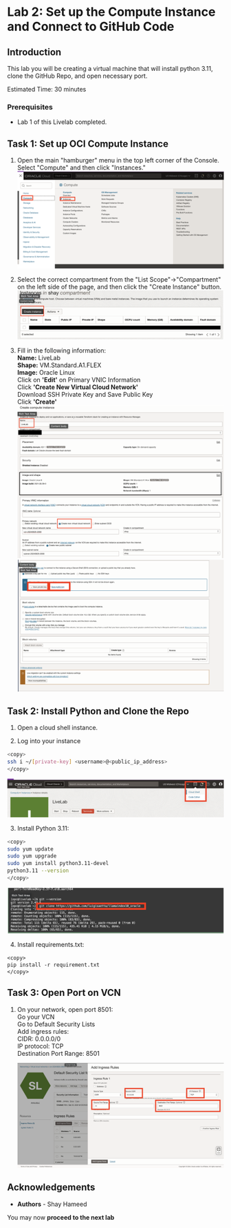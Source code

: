 # Lab 2: Set up the Compute Instance and Connect to GitHub Code

## Introduction
This lab you will be creating a virtual machine that will install python 3.11, clone the GitHub Repo, and open necessary port. 

Estimated Time: 30 minutes

### Prerequisites
* Lab 1 of this Livelab completed.

## Task 1: Set up OCI Compute Instance

1. Open the main "hamburger" menu in the top left corner of the Console. Select "Compute" and then click "Instances."
![Selecting Compute from Hamburger Menu](images/hamburger-menu-compute.png)

2. Select the correct compartment from the "List Scope"→"Compartment" on the left side of the page, and then click the "Create Instance" button.
![Clicking Create Compute Instance Button](images/create-instance.png)

3. Fill in the following information:    
**Name:** LiveLab    
**Shape:** VM.Standard.A1.FLEX    
**Image:** Oracle Linux    
Click on **'Edit'** on Primary VNIC Information    
Click **'Create New Virtual Cloud Network'**    
Download SSH Private Key and Save Public Key    
Click **'Create'**    
![Creation Page of the VM](images/on-creation-vm.png)
![Downloading the Private/Public Keys](images/download-private-public-key.png)

## Task 2: Install Python and Clone the Repo

1. Open a cloud shell instance.

2. Log into your instance


```bash
<copy>
ssh i ~/[private-key] <username>@<public_ip_address>
</copy>
```

![Opening Cloud Shell](images/open-cloud-shell.png)

3. Install Python 3.11:

```bash
<copy>
sudo yum update
sudo yum upgrade
sudo yum install python3.11-devel
python3.11 --version
</copy>
```


![Clone Repo](images/clone-repo.png)

4. Install requirements.txt:



```
<copy>
pip install -r requirement.txt
</copy>
```


## Task 3: Open Port on VCN

1. On your network, open port 8501:    
Go your VCN    
Go to Default Security Lists    
Add ingress rules:    
    CIDR: 0.0.0.0/0    
    IP protocol: TCP    
    Destination Port Range: 8501

   ![Open Port 8501](images/vcn-port-opening.png)

## **Acknowledgements**

* **Authors** - Shay Hameed

You may now **proceed to the next lab**
